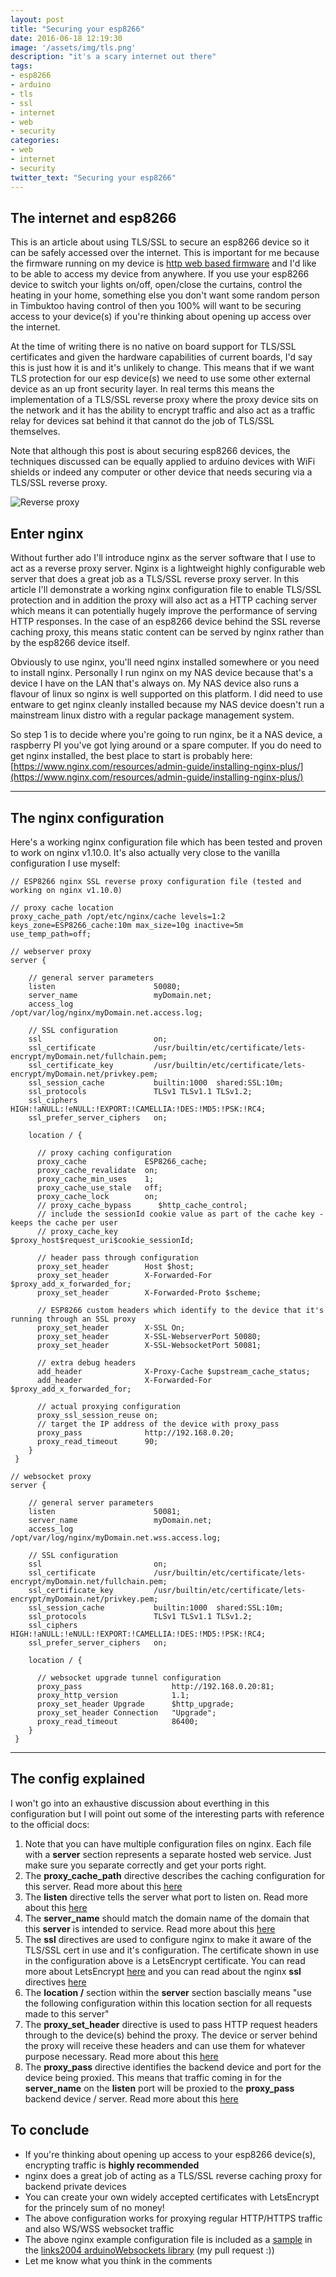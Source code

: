 ```yaml
---
layout: post
title: "Securing your esp8266"
date: 2016-06-18 12:19:30
image: '/assets/img/tls.png'
description: "it's a scary internet out there"
tags:
- esp8266
- arduino
- tls
- ssl
- internet
- web
- security
categories:
- web
- internet
- security
twitter_text: "Securing your esp8266"
---
```


## The internet and esp8266

This is an article about using TLS/SSL to secure an esp8266 device so it can be safely accessed over the internet. This is important for me because the firmware running on my device is [http web based firmware](/id8266-aka-skynet/) and I'd like to be able to access my device from anywhere. If you use your esp8266 device to switch your lights on/off, open/close the curtains, control the heating in your home, something else you don't want some random person in Timbuktoo having control of then you 100% will want to be securing access to your device(s) if you're thinking about opening up access over the internet.

At the time of writing there is no native on board support for TLS/SSL certificates and given the hardware capabilities of current boards, I'd say this is just how it is and it's unlikely to change. This means that if we want TLS protection for our esp device(s) we need to use some other external device as an up front security layer. In real terms this means the implementation of a TLS/SSL reverse proxy where the proxy device sits on the network and it has the ability to encrypt traffic and also act as a traffic relay for devices sat behind it that cannot do the job of TLS/SSL themselves. 

Note that although this post is about securing esp8266 devices, the techniques discussed can be equally applied to arduino devices with WiFi shields or indeed any computer or other device that needs securing via a TLS/SSL reverse proxy.

![Reverse proxy](/assets/img/reverse-proxy.png  "Reverse proxy")

## Enter nginx

Without further ado I'll introduce nginx as the server software that I use to act as a reverse proxy server. Nginx is a lightweight highly configurable web server that does a great job as a TLS/SSL reverse proxy server. In this article I'll demonstrate a working nginx configuration file to enable TLS/SSL protection and in addition the proxy will also act as a HTTP caching server which means it can potentially hugely improve the performance of serving HTTP responses. In the case of an esp8266 device behind the SSL reverse caching proxy, this means static content can be served by nginx rather than by the esp8266 device itself. 

Obviously to use nginx, you'll need nginx installed somewhere or you need to install nginx. Personally I run nginx on my NAS device because that's a device I have on the LAN that's always on. My NAS device also runs a flavour of linux so nginx is well supported on this platform. I did need to use entware to get nginx cleanly installed because my NAS device doesn't run a mainstream linux distro with a regular package management system. 

So step 1 is to decide where you're going to run nginx, be it a NAS device, a raspberry PI you've got lying around or a spare computer. If you do need to get nginx installed, the best place to start is probably here: [https://www.nginx.com/resources/admin-guide/installing-nginx-plus/](https://www.nginx.com/resources/admin-guide/installing-nginx-plus/)

***

## The nginx configuration

Here's a working nginx configuration file which has been tested and proven to work on nginx v1.10.0. It's also actually very close to the vanilla configuration I use myself:

```
// ESP8266 nginx SSL reverse proxy configuration file (tested and working on nginx v1.10.0)

// proxy cache location
proxy_cache_path /opt/etc/nginx/cache levels=1:2 keys_zone=ESP8266_cache:10m max_size=10g inactive=5m use_temp_path=off;

// webserver proxy
server {

    // general server parameters
    listen                      50080;
    server_name                 myDomain.net;
    access_log                  /opt/var/log/nginx/myDomain.net.access.log;       

    // SSL configuration
    ssl                         on;
    ssl_certificate             /usr/builtin/etc/certificate/lets-encrypt/myDomain.net/fullchain.pem;
    ssl_certificate_key         /usr/builtin/etc/certificate/lets-encrypt/myDomain.net/privkey.pem;
    ssl_session_cache           builtin:1000  shared:SSL:10m;
    ssl_protocols               TLSv1 TLSv1.1 TLSv1.2;
    ssl_ciphers                 HIGH:!aNULL:!eNULL:!EXPORT:!CAMELLIA:!DES:!MD5:!PSK:!RC4;
    ssl_prefer_server_ciphers   on;
    
    location / {

      // proxy caching configuration
      proxy_cache             ESP8266_cache;
      proxy_cache_revalidate  on;
      proxy_cache_min_uses    1;
      proxy_cache_use_stale   off;
      proxy_cache_lock        on;
      // proxy_cache_bypass      $http_cache_control;      
      // include the sessionId cookie value as part of the cache key - keeps the cache per user
      // proxy_cache_key         $proxy_host$request_uri$cookie_sessionId;

      // header pass through configuration
      proxy_set_header        Host $host;      
      proxy_set_header        X-Forwarded-For $proxy_add_x_forwarded_for;
      proxy_set_header        X-Forwarded-Proto $scheme;      

      // ESP8266 custom headers which identify to the device that it's running through an SSL proxy     
      proxy_set_header        X-SSL On;
      proxy_set_header        X-SSL-WebserverPort 50080;
      proxy_set_header        X-SSL-WebsocketPort 50081;

      // extra debug headers      
      add_header              X-Proxy-Cache $upstream_cache_status;
      add_header              X-Forwarded-For $proxy_add_x_forwarded_for;

      // actual proxying configuration
      proxy_ssl_session_reuse on;
      // target the IP address of the device with proxy_pass
      proxy_pass              http://192.168.0.20;
      proxy_read_timeout      90;
    }
 }

// websocket proxy
server {

    // general server parameters
    listen                      50081;
    server_name                 myDomain.net;
    access_log                  /opt/var/log/nginx/myDomain.net.wss.access.log;

    // SSL configuration
    ssl                         on;
    ssl_certificate             /usr/builtin/etc/certificate/lets-encrypt/myDomain.net/fullchain.pem;
    ssl_certificate_key         /usr/builtin/etc/certificate/lets-encrypt/myDomain.net/privkey.pem;
    ssl_session_cache           builtin:1000  shared:SSL:10m;
    ssl_protocols               TLSv1 TLSv1.1 TLSv1.2;
    ssl_ciphers                 HIGH:!aNULL:!eNULL:!EXPORT:!CAMELLIA:!DES:!MD5:!PSK:!RC4;
    ssl_prefer_server_ciphers   on;
    
    location / {     

      // websocket upgrade tunnel configuration
      proxy_pass                    http://192.168.0.20:81;
      proxy_http_version            1.1;
      proxy_set_header Upgrade      $http_upgrade;
      proxy_set_header Connection   "Upgrade";
      proxy_read_timeout            86400;
    }
 }
```

***

## The config explained

I won't go into an exhaustive discussion about everthing in this configuration but I will point out some of the interesting parts with reference to the official docs:

1. Note that you can have multiple configuration files on nginx. Each file with a **server** section represents a separate hosted web service. Just make sure you separate correctly and get your ports right.
2. The **proxy_cache_path** directive describes the caching configuration for this server. Read more about this [here](http://nginx.org/en/docs/http/ngx_http_proxy_module.html?&_ga=1.185147755.316971408.1464531053#proxy_cache_path)
3. The **listen** directive tells the server what port to listen on. Read more about this [here](http://nginx.org/en/docs/http/ngx_http_core_module.html?&_ga=1.42541799.316971408.1464531053#listen)
4. The **server_name** should match the domain name of the domain that this **server** is intended to service. Read more about this [here](http://nginx.org/en/docs/http/ngx_http_core_module.html?&_ga=1.42541799.316971408.1464531053#server_name)
5. The **ssl** directives are used to configure nginx to make it aware of the TLS/SSL cert in use and it's configuration. The certificate shown in use in the configuration above is a LetsEncrypt certificate. You can read more about LetsEncrypt [here](https://letsencrypt.org/about/) and you can read about the nginx **ssl** directives [here](http://nginx.org/en/docs/http/configuring_https_servers.html)
6. The **location /** section within the **server** section bascially means "use the following configuration within this location section for all requests made to this server"
7. The **proxy_set_header** directive is used to pass HTTP request headers through to the device(s) behind the proxy. The device or server behind the proxy will receive these headers and can use them for whatever purpose necessary. Read more about this [here](http://nginx.org/en/docs/http/ngx_http_proxy_module.html?&_ga=1.108154304.316971408.1464531053#proxy_set_header)
8. The **proxy_pass** directive identifies the backend device and port for the device being proxied. This means that traffic coming in for the **server_name** on the **listen** port will be proxied to the **proxy_pass** backend device / server. Read more about this [here](http://nginx.org/en/docs/http/ngx_http_proxy_module.html?&_ga=1.108154304.316971408.1464531053#proxy_pass)

## To conclude

- If you're thinking about opening up access to your esp8266 device(s), encrypting traffic is **highly recommended**
- nginx does a great job of acting as a TLS/SSL reverse caching proxy for backend private devices
- You can create your own widely accepted certificates with LetsEncrypt for the princely sum of no money!
- The above configuration works for proxying regular HTTP/HTTPS traffic and also WS/WSS websocket traffic
- The above nginx example configuration file is included as a [sample](https://github.com/Links2004/arduinoWebSockets/tree/master/examples/Nginx) in the [links2004 arduinoWebsockets library](https://github.com/Links2004/arduinoWebSockets) (my pull request :))
- Let me know what you think in the comments